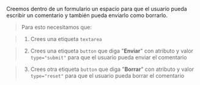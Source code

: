 Creemos dentro de un formulario un espacio para que el usuario pueda escribir un comentario y también pueda enviarlo como borrarlo.

> Para esto necesitamos que:

> 1. Crees una etiqueta `textarea`  

> 2. Crees una etiqueta `button` que diga "**Enviar**" con atributo y valor `type="submit"` para que el usuario pueda enviar el comentario  
  
> 3. Crees otra etiqueta `button` que diga "**Borrar**" con atributo y valor `type="reset"` para que el usuario pueda borrar el comentario